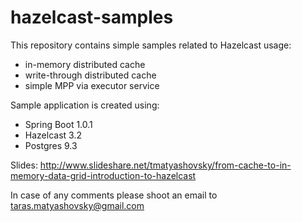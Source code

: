 hazelcast-samples
=================

This repository contains simple samples related to Hazelcast usage:
* in-memory distributed cache
* write-through distributed cache
* simple MPP via executor service

Sample application is created using:
* Spring Boot 1.0.1
* Hazelcast 3.2
* Postgres 9.3 

Slides: http://www.slideshare.net/tmatyashovsky/from-cache-to-in-memory-data-grid-introduction-to-hazelcast

In case of any comments please shoot an email to taras.matyashovsky@gmail.com

